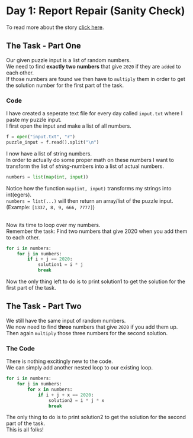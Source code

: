 # Day 1: Report Repair (Sanity Check)
To read more about the story [click here](https://adventofcode.com/2020/day/1).
## The Task - Part One
Our given puzzle input is a list of random numbers.<br>
We need to find **exactly two numbers** that give `2020` if they are `added` to each other.<br>
If those numbers are found we then have to `multiply` them in order to get the solution number for the first part of the task.<br>
### Code
I have created a seperate text file for every day called `input.txt` where I paste my puzzle input.<br>
I first open the input and make a list of all numbers.<br>
```python
f = open("input.txt", "r")
puzzle_input = f.read().split("\n")
```
I now have a list of string numbers.<br>
In order to actually do some proper math on these numbers I want to transform the list of *string*-numbers into a list of actual numbers.<br>
```python
numbers = list(map(int, input))
```
Notice how the function ```map(int, input)``` transforms my strings into int(egers).<br>
`numbers = list(...)` will then return an array/list of the puzzle input. (Example: `[1337, 8, 9, 666, 7777]`)<br><br>

Now its time to loop over my numbers.<br>
Remember the task: Find two numbers that give 2020 when you add them to each other.<br>
```python
for i in numbers:
    for j in numbers:
        if i + j == 2020:
            solution1 = i * j
            break
```
Now the only thing left to do is to print solution1 to get the solution for the first part of the task.
 
## The Task - Part Two
We still have the same input of random numbers.<br>
We now need to find **three** numbers that give `2020` if you add them up.<br>
Then again `multiply` those three numbers for the second solution.
 
### The Code
There is nothing excitingly new to the code.<br>
We can simply add another nested loop to our existing loop.<br>
```python
for i in numbers:
    for j in numbers:
        for x in numbers:
            if i + j + x == 2020:
                solution2 = i * j * x
                break
```
The only thing to do is to print solution2 to get the solution for the second part of the task.<br>
This is all folks!<br>
